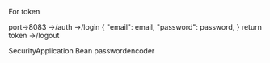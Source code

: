 For token

port->8083
            ->/auth
                    ->/login
                                {
                                    "email": email,
                                    "password": password,
                                }
                                    return token
                    ->/logout

SecurityApplication Bean passwordencoder

